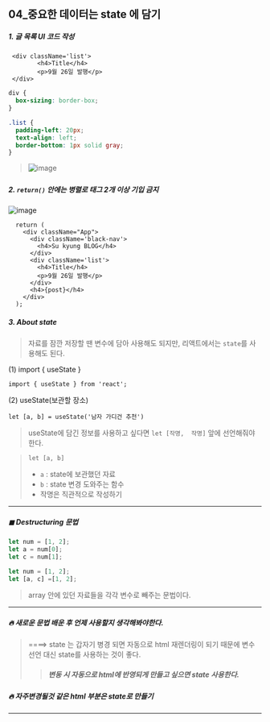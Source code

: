 ## 04_중요한 데이터는 state 에 담기 

##### 1. 글 목록 UI 코드 작성 

```react
 <div className='list'>
        <h4>Title</h4>
        <p>9월 26일 발행</p>
 </div>
```

```CSS
div {
  box-sizing: border-box;
}

.list {
  padding-left: 20px;
  text-align: left;
  border-bottom: 1px solid gray;
}
```

> ![image](https://github.com/oiosu/React-PJT/assets/99783474/acb672c2-03d5-4f36-a22f-5b5e7fa763ce)


##### 

##### 2.  `return()` 안에는 병렬로 태그 2개 이상 기입 금지 

![image](https://github.com/oiosu/React-PJT/assets/99783474/81851cbb-93bd-4422-b879-7d9649b3bb1e)



```react
  return (
    <div className="App">
      <div className='black-nav'>
        <h4>Su kyung BLOG</h4>
      </div>
      <div className='list'>
        <h4>Title</h4>
        <p>9월 26일 발행</p>
      </div>
      <h4>{post}</h4>
    </div>
  );
```



##### 3. About state

> 자료를 잠깐 저장할 땐 변수에 담아 사용해도 되지만, 리액트에서는 `state`를 사용해도 된다. 

(1) import { useState }

```react
import { useState } from 'react';
```

(2) useState(보관할 장소)

```react
let [a, b] = useState('남자 가디건 추천')
```

> useState에 담긴 정보를 사용하고 싶다면 `let [작명,  작명]`  앞에 선언해줘야 한다. 

> `let [a, b]`
>
> * `a` : state에 보관했던 자료 
> * `b` : state 변경 도와주는 함수 
> * 작명은 직관적으로 작성하기 

---

##### ◼ Destructuring 문법 

```javascript
let num = [1, 2];
let a = num[0];
let c = num[1];
```

```javascript
let num = [1, 2];
let [a, c] =[1, 2];
```

> array 안에 있던 자료들을 각각 변수로 빼주는 문법이다. 

---



##### 🔥 새로운 문법 배운 후 언제 사용할지 생각해봐야한다. 

> ====> state 는 갑자기 병경 되면 자동으로 html  재렌더링이 되기 때문에 변수 선언 대신 state를 사용하는 것이 좋다. 
>
> > ##### 변동 시 자동으로 html에 반영되게 만들고 싶으면 state 사용한다. 





##### 🔥 자주변경될것 같은 html 부분은 state로 만들기 

---





